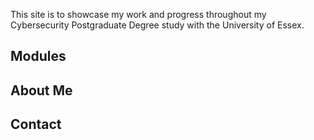 This site is to showcase my work and progress throughout my Cybersecurity Postgraduate Degree study with the University of Essex.

## Modules
## About Me
## Contact



